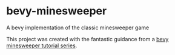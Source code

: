 # bevy-minesweeper
A bevy implementation of the classic minesweeper game

This project was created with the fantastic guidance from a [bevy minesweeper tutorial series](https://dev.to/qongzi/series/16975). 

